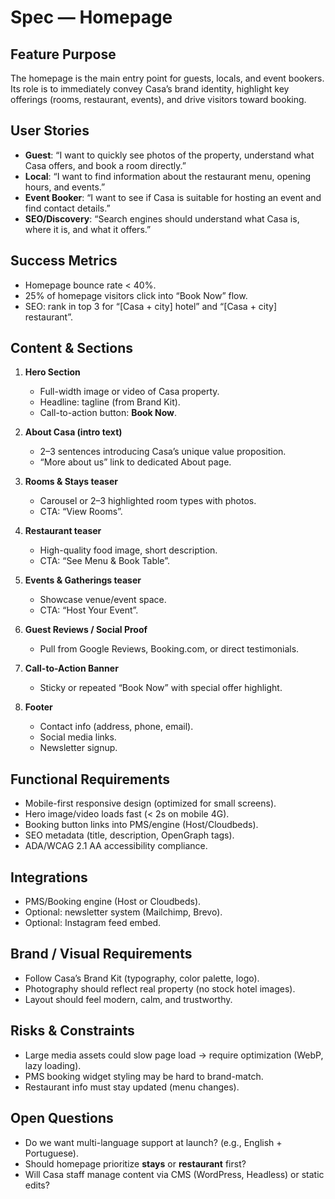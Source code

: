 # Spec — Homepage

## Feature Purpose
The homepage is the main entry point for guests, locals, and event bookers.  
Its role is to immediately convey Casa’s brand identity, highlight key offerings (rooms, restaurant, events), and drive visitors toward booking.

## User Stories
- **Guest**: “I want to quickly see photos of the property, understand what Casa offers, and book a room directly.”
- **Local**: “I want to find information about the restaurant menu, opening hours, and events.”
- **Event Booker**: “I want to see if Casa is suitable for hosting an event and find contact details.”
- **SEO/Discovery**: “Search engines should understand what Casa is, where it is, and what it offers.”

## Success Metrics
- Homepage bounce rate < 40%.
- 25% of homepage visitors click into “Book Now” flow.
- SEO: rank in top 3 for “[Casa + city] hotel” and “[Casa + city] restaurant”.

## Content & Sections
1. **Hero Section**  
   - Full-width image or video of Casa property.  
   - Headline: tagline (from Brand Kit).  
   - Call-to-action button: **Book Now**.  

2. **About Casa (intro text)**  
   - 2–3 sentences introducing Casa’s unique value proposition.  
   - “More about us” link to dedicated About page.

3. **Rooms & Stays teaser**  
   - Carousel or 2–3 highlighted room types with photos.  
   - CTA: “View Rooms”.

4. **Restaurant teaser**  
   - High-quality food image, short description.  
   - CTA: “See Menu & Book Table”.

5. **Events & Gatherings teaser**  
   - Showcase venue/event space.  
   - CTA: “Host Your Event”.

6. **Guest Reviews / Social Proof**  
   - Pull from Google Reviews, Booking.com, or direct testimonials.

7. **Call-to-Action Banner**  
   - Sticky or repeated “Book Now” with special offer highlight.

8. **Footer**  
   - Contact info (address, phone, email).  
   - Social media links.  
   - Newsletter signup.  

## Functional Requirements
- Mobile-first responsive design (optimized for small screens).  
- Hero image/video loads fast (< 2s on mobile 4G).  
- Booking button links into PMS/engine (Host/Cloudbeds).  
- SEO metadata (title, description, OpenGraph tags).  
- ADA/WCAG 2.1 AA accessibility compliance.

## Integrations
- PMS/Booking engine (Host or Cloudbeds).  
- Optional: newsletter system (Mailchimp, Brevo).  
- Optional: Instagram feed embed.  

## Brand / Visual Requirements
- Follow Casa’s Brand Kit (typography, color palette, logo).  
- Photography should reflect real property (no stock hotel images).  
- Layout should feel modern, calm, and trustworthy.  

## Risks & Constraints
- Large media assets could slow page load → require optimization (WebP, lazy loading).  
- PMS booking widget styling may be hard to brand-match.  
- Restaurant info must stay updated (menu changes).  

## Open Questions
- Do we want multi-language support at launch? (e.g., English + Portuguese).  
- Should homepage prioritize **stays** or **restaurant** first?  
- Will Casa staff manage content via CMS (WordPress, Headless) or static edits?  

